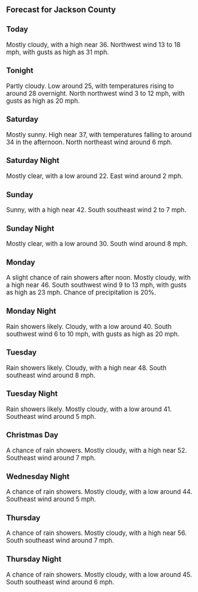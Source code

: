 <div>
   <h2>Forecast for Jackson County</h2>
   <p>
      <div style="font-size:120%">
         <h3>Today</h3>Mostly cloudy, with a high near 36. Northwest wind 13 to 18 mph, with gusts as high as 31 mph.<br></div>
   </p>
   <p>
      <div style="font-size:120%">
         <h3>Tonight</h3>Partly cloudy. Low around 25, with temperatures rising to around 28 overnight. North northwest wind 3 to 12 mph, with gusts
         as high as 20 mph.<br></div>
   </p>
   <p>
      <div style="font-size:120%">
         <h3>Saturday</h3>Mostly sunny. High near 37, with temperatures falling to around 34 in the afternoon. North northeast wind around 6 mph.<br></div>
   </p>
   <p>
      <div style="font-size:120%">
         <h3>Saturday Night</h3>Mostly clear, with a low around 22. East wind around 2 mph.<br></div>
   </p>
   <p>
      <div style="font-size:120%">
         <h3>Sunday</h3>Sunny, with a high near 42. South southeast wind 2 to 7 mph.<br></div>
   </p>
   <p>
      <div style="font-size:120%">
         <h3>Sunday Night</h3>Mostly clear, with a low around 30. South wind around 8 mph.<br></div>
   </p>
   <p>
      <div style="font-size:120%">
         <h3>Monday</h3>A slight chance of rain showers after noon. Mostly cloudy, with a high near 46. South southwest wind 9 to 13 mph, with gusts
         as high as 23 mph. Chance of precipitation is 20%.<br></div>
   </p>
   <p>
      <div style="font-size:120%">
         <h3>Monday Night</h3>Rain showers likely. Cloudy, with a low around 40. South southwest wind 6 to 10 mph, with gusts as high as 20 mph.<br></div>
   </p>
   <p>
      <div style="font-size:120%">
         <h3>Tuesday</h3>Rain showers likely. Cloudy, with a high near 48. South southeast wind around 8 mph.<br></div>
   </p>
   <p>
      <div style="font-size:120%">
         <h3>Tuesday Night</h3>Rain showers likely. Mostly cloudy, with a low around 41. Southeast wind around 5 mph.<br></div>
   </p>
   <p>
      <div style="font-size:120%">
         <h3>Christmas Day</h3>A chance of rain showers. Mostly cloudy, with a high near 52. Southeast wind around 7 mph.<br></div>
   </p>
   <p>
      <div style="font-size:120%">
         <h3>Wednesday Night</h3>A chance of rain showers. Mostly cloudy, with a low around 44. Southeast wind around 5 mph.<br></div>
   </p>
   <p>
      <div style="font-size:120%">
         <h3>Thursday</h3>A chance of rain showers. Mostly cloudy, with a high near 56. South southeast wind around 7 mph.<br></div>
   </p>
   <p>
      <div style="font-size:120%">
         <h3>Thursday Night</h3>A chance of rain showers. Mostly cloudy, with a low around 45. South southeast wind around 6 mph.<br></div>
   </p>
</div>
